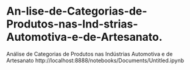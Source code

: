 # An-lise-de-Categorias-de-Produtos-nas-Ind-strias-Automotiva-e-de-Artesanato.

Análise de Categorias de Produtos nas Indústrias Automotiva e de Artesanato
http://localhost:8888/notebooks/Documents/Untitled.ipynb
